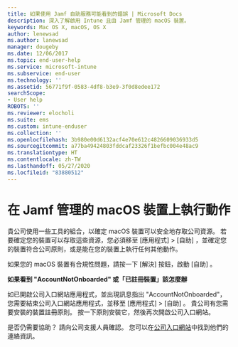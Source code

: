 ```yaml
---
title: 如果使用 Jamf 自助服務可能看到的錯誤 | Microsoft Docs
description: 深入了解啟用 Intune 且由 Jamf 管理的 macOS 裝置。
keywords: Mac OS X, macOS, OS X
author: lenewsad
ms.author: lanewsad
manager: dougeby
ms.date: 12/06/2017
ms.topic: end-user-help
ms.service: microsoft-intune
ms.subservice: end-user
ms.technology: ''
ms.assetid: 56771f9f-0583-4df8-b3e9-3f0d8edee172
searchScope:
- User help
ROBOTS: ''
ms.reviewer: elocholi
ms.suite: ems
ms.custom: intune-enduser
ms.collection: ''
ms.openlocfilehash: 3b980e00d6132acf4e70e612c4826609036933d5
ms.sourcegitcommit: a77ba49424803fddcaf23326f1befbc004e48ac9
ms.translationtype: HT
ms.contentlocale: zh-TW
ms.lasthandoff: 05/27/2020
ms.locfileid: "83880512"
---
```

# <a name="performing-actions-on-a-macos-device-managed-by-jamf"></a>在 Jamf 管理的 macOS 裝置上執行動作

貴公司使用一些工具的組合，以確定 macOS 裝置可以安全地存取公司資源。 若要確定您的裝置可以存取這些資源，您必須移至 [應用程式]   > [自助]  ，並確定您的裝置符合公司原則，或是能在您的裝置上執行任何其他動作。

如果您的 macOS 裝置有合規性問題，請按一下 [解決]  按鈕，啟動 [自助]  。

__如果看到 "AccountNotOnboarded" 或「已註冊裝置」該怎麼辦__

如已開啟公司入口網站應用程式，並出現訊息指出 "AccountNotOnboarded"，您需要結束公司入口網站應用程式，並移至 [應用程式]   > [自助]  。 貴公司有您需要安裝的裝置註冊原則。 按一下原則安裝它，然後再次開啟公司入口網站。

是否仍需要協助？ 請向公司支援人員確認。 您可以在[公司入口網站](https://go.microsoft.com/fwlink/?linkid=2010980)中找到他們的連絡資訊。
